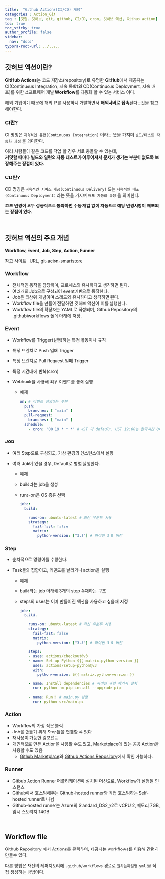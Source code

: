 ```yaml
---
title:  "Github Actions(CI/CD) 개념"
categories : Action_Git
tag : [깃헙, 깃허브, git, github, CI/CD, cron, 깃허브 액션, Github action]
toc: true
toc_sticky: true
author_profile: false
sidebar:
  nav: "docs"
typora-root-url: ../../..
---
```




## 깃허브 액션이란?

**GitHub Actions**는 코드 저장소(repository)로 유명한 **GitHub**에서 제공하는 CI(Continuous Integration, 지속 통합)와 CD(Continuous Deployment, 지속 배포)를 위한 소프트웨어 개발 **Workflow**를 자동화 할 수 있는 서비스 이다.

해외 기업이기 때문에 해외 IP를 사용하니 개발하면서 **해외서버로 접속**된다는것을 참고 해야한다.



### CI란?

CI 명칭은 `지속적인 통합(Continuous Integration)` 이라는 뜻을 가지며 `빌드/테스트 자동화 과정` 을 의미한다.

여러 사람들이 같은 코드를 작업 할 경우 서로 충돌할 수 있는데,  
**커밋할 때마다 빌드와 일련의 자동 테스트가 이루어져서 문제가 생기는 부분이 없도록 보장해주는 장점이 있다.**



### CD란?

CD 명칭은 `지속적인 서비스 제공(Continuous Delivery)` 또는 `지속적인 배포(Continuous Deployment)` 라는 뜻을 가지며 `배포 자동화 과정` 을 의미한다.

**코드 변경이 모두 성공적으로 통과하면 수동 개입 없이 자동으로 해당 변경사항이 배포되는 장점이 있다.**

<br>

## 깃허브 액션의 주요 개념

**Workflow, Event, Job, Step, Action, Runner**

참고 사이트 : [URL](https://insight-bgh.tistory.com/m/473), [git-acion-smartstore](https://github.com/BH946/git-action-smartstore/blob/main/.github/workflows/python-package.yml)



### Workflow

* 전체적인 동작을 담당하며, 프로세스와 유사하다고 생각하면 된다.
* 여러개의 Job으로 구성되어 event기반으로 동작한다.
* Job은 최상위 개념이며 스레드와 유사하다고 생각하면 된다.
* Workflow file을 만들어 전달하면 깃허브 액션이 이를 실행한다.
* Workflow file의 확장자는 YAML로 작성되며, Github Repository의 .github/workflows 폴더 아래에 저장.



### Event

* Workflow를 Trigger(실행)하는 특정 활동이나 규칙

* 특정 브랜치로 Push 일때 Trigger

* 특정 브랜치로 Pull Request 일때 Trigger

* 특정 시간대에 반복(cron)

* Webhook을 사용해 외부 이벤트를 통해 실행

  * 예제

    ```yaml
    on: # 이벤트 정의하는 부분
      push:
        branches: [ "main" ]
      pull-request:
      	branches: [ "main" ]
      schedule:
        - cron: '00 19 * * *' # UST 가 default. UST 19:00는 한국시간 04:00(9H 차이)
    ```



### Job

* 여러 Step으로 구성되고, 가상 환경의 인스턴스에서 실행

* 여러 Job이 있을 경우, Default로 병렬 실행한다.

  * 예제

  * build라는 job을 생성

  * runs-on은 OS 종류 선택

    ```yaml
    jobs:
      build:
    
        runs-on: ubuntu-latest # 최신 우분투 사용
        strategy:
          fail-fast: false
          matrix:
            python-version: ["3.8"] # 파이썬 3.8 버전
    ```



### Step

* 순차적으로 명령어를 수행한다.

* Task들의 집합이고, 커맨드를 날리거나 action을 실행

  * 예제
  * build라는 job 아래에 3개의 step 존재하는 구조

  * steps의 uses는 이미 만들어진 액션을 사용하고 싶을때 지정

    ```yaml
    jobs:
      build:
    
        runs-on: ubuntu-latest # 최신 우분투 사용
        strategy:
          fail-fast: false
          matrix:
            python-version: ["3.8"] # 파이썬 3.8 버전
            
        steps:
        - uses: actions/checkout@v3
        - name: Set up Python ${{ matrix.python-version }}
          uses: actions/setup-python@v3
          with:
            python-version: ${{ matrix.python-version }}
    
        - name: Install dependencies # 파이썬 관련 패키지 설치
          run: python -m pip install --upgrade pip
          
        - name: Run!! # main.py 실행
    	  run: python src/main.py
    ```



### Action

* Workflow의 가장 작은 블럭
* Job을 만들기 위해 Step들을 연결할 수 있다.
* 재사용이 가능한 컴포넌트
* 개인적으로 만든 Action을 사용할 수도 있고, Marketplace에 있는 공용 Action을 사용할 수도 있음
  - [Github Marketplace](https://github.com/marketplace?type=actions)와 [Github Actions Repository](https://github.com/actions/)에서 확인 가능하다.



### Runner

* Gitbub Action Runner 어플리케이션이 설치된 머신으로, Workflow가 실행될 인스턴스
* Github에서 호스팅해주는 Github-hosted runner와 직접 호스팅하는 Self-hosted runner로 나뉨
* Github-hosted runner는 Azure의 Standard_DS2_v2로 vCPU 2, 메모리 7GB, 임시 스토리지 14GB

<br>

## Workflow file

Github Repository 에서 Actions를 클릭하여, 제공되는 workflows를 이용해 간편히 만들수 있다.

다른 방법은 자신의 레퍼지토리에 `.github/workflows` 경로로 `원하는파일명.yml` 을 직접 생성하는 방법이다.

